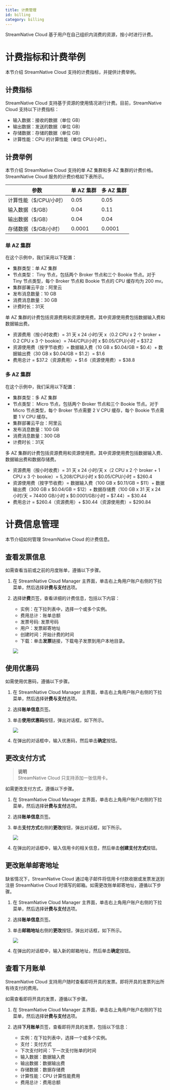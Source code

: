 ```yaml
---
title: 计费管理
id: billing
category: billing
---
```


StreamNative Cloud 基于用户在自己组织内消费的资源，按小时进行计费。

# 计费指标和计费举例

本节介绍 StreamNative Cloud 支持的计费指标，并提供计费举例。

## 计费指标

StreamNative Cloud 支持基于资源的使用情况进行计费。目前，StreamNative Cloud 支持以下计费指标：

- 输入数据：接收的数据（单位 GB）
- 输出数据：发送的数据（单位 GB）
- 存储数据：存储的数据（单位 GB）
- 计算性能：CPU 的计算性能（单位 CPU/小时）。

## 计费举例

本节介绍 StreamNative Cloud 支持的单 AZ 集群和多 AZ 集群的计费价格。StreamNative Cloud 服务的计费价格如下表所示。

| 参数 | 单 AZ 集群 | 多 AZ 集群 |
| --- | ---| --- |
| 计算性能（$/CPU/小时） | 0.05 | 0.05 |
| 输入数据（$/GB）| 0.04 | 0.11 |
| 输出数据（$/GB） | 0.04 | 0.04 |
| 存储数据（$/GB/小时）| 0.0001 | 0.0001 |

### 单 AZ 集群

在这个示例中，我们采用以下配置：

- 集群类型：单 AZ 集群
- 节点类型： Tiny 节点，包括两个 Broker 节点和三个 Bookie 节点。对于 Tiny 节点类型，每个 Broker 节点和 Bookie 节点的 CPU 缓存均为 200 mv。
- 集群部署云平台：阿里云
- 发布消息数量：10 GB
- 消费消息数量：30 GB
- 计费时长：31天

单 AZ 集群的计费包括资源费用和资源使用费。其中资源使用费包括数据输入费和数据输出费。

- 资源费用（按小时收费）= 31 天 x 24 小时/天 x（0.2 CPU x 2 个 broker + 0.2 CPU x 3 个 bookie）= 744/CPU/小时 x $0.05/CPU/小时 = $37.2
- 资源使用费（按字节收费）= 数据输入费（10 GB x $0.04/GB = $0.4）+ 数据输出费（30 GB x $0.04/GB = $1.2）= $1.6
- 费用总计 = $37.2（资源费用）+ $1.6（资源使用费）= $38.8

### 多 AZ 集群

在这个示例中，我们采用以下配置：

- 集群类型：多 AZ 集群
- 节点类型： Micro 节点，包括两个 Broker 节点和三个 Bookie 节点。对于 Micro 节点类型，每个 Broker 节点需要 2 V CPU 缓存，每个 Bookie 节点需要 1 V CPU 缓存。
- 集群部署云平台：阿里云
- 发布消息数量：100 GB
- 消费消息数量：300 GB
- 计费时长：31天

多 AZ 集群的计费包括资源费用和资源使用费。其中资源使用费包括数据输入费、数据输出费和数据存储费。

- 资源费用（按小时收费）= 31 天 x 24 小时/天 x（2 CPU x 2 个 broker + 1 CPU x 3 个 bookie）= 5,208/CPU/小时 x $0.05/CPU/小时 = $260.4
- 资源使用费（按字节收费）= 数据输入费（100 GB x $0.11/GB = $11）+ 数据输出费（300 GB x $0.04/GB = $12）+ 数据存储费（100 GB x 31 天 x 24 小时/天 = 74400 GB/小时 x $0.0001/GB/小时 = $7.44）= $30.44
- 费用总计 = $260.4（资源费用）+ $30.44（资源使用费）= $290.84

# 计费信息管理

本节介绍如何管理 StreamNative Cloud 的计费信息。

## 查看发票信息

如需查看当前或之前的月度账单，遵循以下步骤。

1. 在 StreamNative Cloud Manager 主界面，单击右上角用户账户右侧的下拉菜单，然后选择**计费与支付**选项。

2. 选择**计费**页签，查看详细的计费信息，包括以下内容：

   - 实例：在下拉列表中，选择一个或多个实例。
   - 费用总计：账单总额
   - 发票号码: 发票号码
   - 用户：发票邮寄地址
   - 创建时间：开始计费的时间
   - 下载：单击**发票**链接，下载电子发票到用户本地目录。

   ![](../image/check-billing.png)

## 使用优惠码

如需使用优惠码，遵循以下步骤。

1. 在 StreamNative Cloud Manager 主界面，单击右上角用户账户右侧的下拉菜单，然后选择**计费与支付**选项。

2. 选择**账单信息**页签。

3. 单击**使用优惠码**按钮，弹出对话框，如下所示。

   ![](../image/promotion-code.png)

4. 在弹出的对话框中，输入优惠码，然后单击**确定**按钮。

## 更改支付方式

> **说明**  
> StreamNative Cloud 只支持添加一张信用卡。

如需更改支付方式，遵循以下步骤。

1. 在 StreamNative Cloud Manager 主界面，单击右上角用户账户右侧的下拉菜单，然后选择**计费与支付**选项。

2. 选择**账单信息**页签。

3. 单击**支付方式**右侧的**更改**按钮，弹出对话框，如下所示。

   ![](../image/change-payment.png)

4. 在弹出的对话框中，输入信用卡的相关信息，然后单击**创建支付方式**按钮。

## 更改账单邮寄地址

缺省情况下，StreamNative Cloud 通过电子邮件将信用卡付款收据或发票发送到注册 StreamNative Cloud 时填写的邮箱。如需更改账单邮寄地址，遵循以下步骤。

1. 在 StreamNative Cloud Manager 主界面，单击右上角用户账户右侧的下拉菜单，然后选择**计费与支付**选项。

2. 选择**账单信息**页签。

3. 单击**邮箱地址**右侧的**更改**按钮，弹出对话框，如下所示。

   ![](../image/change-email.png)

4. 在弹出的对话框中，输入新的邮箱地址，然后单击**确定**按钮。

## 查看下月账单

StreamNative Cloud 支持用户随时查看即将开具的发票。即将开具的发票列出所有待支付的费用。

如需查看即将开具的发票，遵循以下步骤。

1. 在 StreamNative Cloud Manager 主界面，单击右上角用户账户右侧的下拉菜单，然后选择**计费与支付**选项。

2. 选择**下月账单**页签，查看即将开具的发票，包括以下信息：

   - 实例：在下拉列表中，选择一个或多个实例。
   - 支付：支付方式
   - 下次支付时间：下一次支付账单的时间
   - 输入数据：数据输入费
   - 输出数据：数据输出费
   - 存储数据：数据存储费
   - 计算性能：CPU 计算性能费用
   - 费用总计：费用总额

